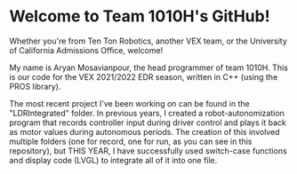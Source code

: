 # Welcome to Team 1010H's GitHub!
Whether you're from Ten Ton Robotics, another VEX team, or the University of California Admissions Office, welcome!

My name is Aryan Mosavianpour, the head programmer of team 1010H. This is our code for the VEX 2021/2022 EDR season, written in C++ (using the PROS library). 

The most recent project I've been working on can be found in the "LDRIntegrated" folder. In previous years, I created a robot-autonomization program that records controller input during driver control and plays it back as motor values during autonomous periods. The creation of this involved multiple folders (one for record, one for run, as you can see in this repository), but THIS YEAR, I have successfully used switch-case functions and display code (LVGL) to integrate all of it into one file.
